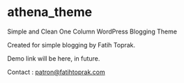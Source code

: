 athena_theme
============

Simple and Clean One Column WordPress Blogging Theme

Created for simple blogging by Fatih Toprak. 

Demo link will be here, in future.

Contact : patron@fatihtoprak.com
